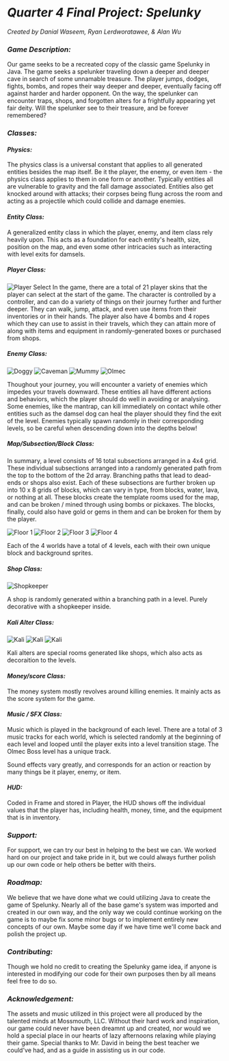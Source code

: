 # ***Quarter 4 Final Project: Spelunky***
*Created by Danial Waseem, Ryan Lerdworatawee, & Alan Wu*

### ***Game Description:***

Our game seeks to be a recreated copy of the classic game Spelunky in Java. The game seeks a spelunker traveling down a deeper and deeper cave in search of some unnamable treasure. The player jumps, dodges, fights, bombs, and ropes their way deeper and deeper, eventually facing off against harder and harder opponent. On the way, the spelunker can encounter traps, shops, and forgotten alters for a frightfully appearing yet fair deity. Will the spelunker see to their treasure, and be forever remembered?

### ***Classes:***

#### ***Physics:***
The physics class is a universal constant that applies to all generated entities besides the map itself. Be it the player, the enemy, or even item - the physics class applies to them in one form or another. Typically entities all are vulnerable to gravity and the fall damage associated. Entities also get knocked around with attacks; their corpses being flung across the room and acting as a projectile which could collide and damage enemies. 

#### ***Entity Class:***
A generalized entity class in which the player, enemy, and item class rely heavily upon. This acts as a foundation for each entity's health, size, position on the map, and even some other intricacies such as interacting with level exits for damsels. 

##### ***Player Class:***

![Player Select](https://github.com/DanTheMan6492/Spelunky/blob/89ca23dbf59d1fd8cb6695a2a197fb144b0f2a80/src/imgs/Characters/image.png)
In the game, there are a total of 21 player skins that the player can select at the start of the game. The character is controlled by a controller, and can do a variety of things on their journey further and further deeper. They can walk, jump, attack, and even use items from their inventories or in their hands. The player also have 4 bombs and 4 ropes which they can use to assist in their travels, which they can attain more of along with items and equipment in randomly-generated boxes or purchased from shops. 


##### ***Enemy Class:***
![Doggy](https://github.com/DanTheMan6492/Spelunky/blob/ada204c2fab9a4f0e90c1c6ec8e4f173ea649ab7/src/imgs/Monsters/Damsel/damsel_stun.gif)
![Caveman](https://github.com/DanTheMan6492/Spelunky/blob/ada204c2fab9a4f0e90c1c6ec8e4f173ea649ab7/src/imgs/Monsters/Caveman/cavemanStand.gif)
![Mummy](https://github.com/DanTheMan6492/Spelunky/blob/ada204c2fab9a4f0e90c1c6ec8e4f173ea649ab7/src/imgs/Monsters/Mummy/mummyWalk.gif)
![Olmec](https://github.com/DanTheMan6492/Spelunky/blob/ca4d344b87a6dd55fed91a0757528376e314d88b/src/imgs/Monsters/olmec.png)

Thoughout your journey, you will encounter a variety of enemies which impedes your travels downward. These entities all have different actions and behaviors, which the player should do well in avoiding or analysing. Some enemies, like the mantrap, can kill immediately on contact while other entities such as the damsel dog can heal the player should they find the exit of the level. Enemies typically spawn randomly in their corresponding levels, so be careful when descending down into the depths below!

##### ***Map/Subsection/Block Class:***
In summary, a level consists of 16 total subsections arranged in a 4x4 grid. These individual subsections arranged into a randomly generated path from the top to the bottom of the 2d array. Branching paths that lead to dead-ends or shops also exist. Each of these subsections are further broken up into 10 x 8 grids of blocks, which can vary in type, from blocks, water, lava, or nothing at all. These blocks create the template rooms used for the map, and can be broken / mined through using bombs or pickaxes. The blocks, finally, could also have gold or gems in them and can be broken for them by the player.

![Floor 1](https://github.com/DanTheMan6492/Spelunky/blob/12ee22e59214b739edc947bc626fa3385670974f/src/imgs/Tiles/1/1_1.png)
![Floor 2](https://github.com/DanTheMan6492/Spelunky/blob/12ee22e59214b739edc947bc626fa3385670974f/src/imgs/Tiles/2/1_1.png)
![Floor 3](https://github.com/DanTheMan6492/Spelunky/blob/12ee22e59214b739edc947bc626fa3385670974f/src/imgs/Tiles/3/1_1.png)
![Floor 4](https://github.com/DanTheMan6492/Spelunky/blob/12ee22e59214b739edc947bc626fa3385670974f/src/imgs/Tiles/4/1_1.png)

Each of the 4 worlds have a total of 4 levels, each with their own unique block and background sprites.

##### ***Shop Class:***

![Shopkeeper](https://github.com/DanTheMan6492/Spelunky/blob/12ee22e59214b739edc947bc626fa3385670974f/src/imgs/Monsters/Shopkeep/shopkeepStand.gif)

A shop is randomly generated within a branching path in a level. Purely decorative with a shopkeeper inside.

##### ***Kali Alter Class:***

![Kali](https://github.com/DanTheMan6492/Spelunky/blob/e774222c1e9d28265da727caaf5fb5ab7955f1f0/src/imgs/Tiles/1/9.png)
![Kali](https://github.com/DanTheMan6492/Spelunky/blob/e774222c1e9d28265da727caaf5fb5ab7955f1f0/src/imgs/Tiles/1/6.png)
![Kali](https://github.com/DanTheMan6492/Spelunky/blob/e774222c1e9d28265da727caaf5fb5ab7955f1f0/src/imgs/Tiles/1/7.png)


Kali alters are special rooms generated like shops, which also acts as decoraition to the levels.

#### ***Money/score Class:***

The money system mostly revolves around killing enemies. It mainly acts as the score system for the game.

#### ***Music / SFX Class:***

Music which is played in the background of each level. There are a total of 3 music tracks for each world, which is selected randomly at the beginning of each level and looped until the player exits into a level transition stage. The Olmec Boss level has a unique track.

Sound effects vary greatly, and corresponds for an action or reaction by many things be it player, enemy, or item.

#### ***HUD:***

Coded in Frame and stored in Player, the HUD shows off the individual values that the player has, including health, money, time, and the equipment that is in inventory.

### ***Support:***
For support, we can try our best in helping to the best we can. We worked hard on our project and take pride in it, but we could always further polish up our own code or help others be better with theirs.

### ***Roadmap:***
We believe that we have done what we could utilizing Java to create the game of Spelunky. Nearly all of the base game's system was imported and created in our own way, and the only way we could continue working on the game is to maybe fix some minor bugs or to implement entirely new concepts of our own. Maybe some day if we have time we'll come back and polish the project up. 

### ***Contributing:***

Though we hold no credit to creating the Spelunky game idea, if anyone is interested in modifying our code for their own purposes then by all means feel free to do so.

### ***Acknowledgement:***

The assets and music utilized in this project were all produced by the talented minds at Mossmouth, LLC. Without their hard work and inspiration, our game could never have been dreamnt up and created, nor would we hold a special place in our hearts of lazy afternoons relaxing while playing their game. Special thanks to Mr. David in being the best teacher we could've had, and as a guide in assisting us in our code. 
